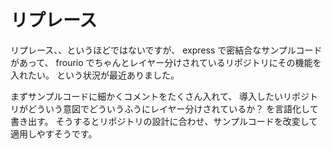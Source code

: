 # リプレース

リプレース、、というほどではないですが、
express で密結合なサンプルコードがあって、
frourio でちゃんとレイヤー分けされているリポジトリにその機能を入れたい。
という状況が最近ありました。

まずサンプルコードに細かくコメントをたくさん入れて、
導入したいリポジトリがどういう意図でどういうふうにレイヤー分けされているか？
を言語化して書き出す。
そうするとリポジトリの設計に合わせ、サンプルコードを改変して適用しやすそうです。
